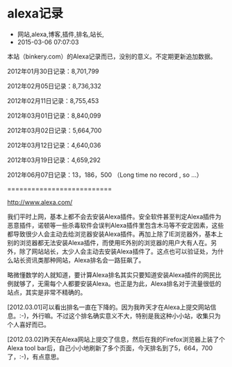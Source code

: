 # alexa记录
- 网站,alexa,博客,插件,排名,站长,
- 2015-03-06 07:07:03


本站（binkery.com）的Alexa记录而已，没别的意义。不定期更新追加数据。


2012年01月30日记录：8,701,799

2012年02月05日记录：8,736,332

2012年02月11日记录：8,755,453

2012年03月01日记录：8,840,099

2012年03月02日记录：5,664,700

2012年03月12日记录：4,640,036

2012年03月19日记录：4,659,292

2012年06月07日记录：13，186，500 （Long time no record , so ...）

==========================

http://www.alexa.com/

我们平时上网，基本上都不会去安装Alexa插件。安全软件甚至判定Alexa插件为恶意插件，诺顿等一些杀毒软件会误判Alexa插件里包含木马等不安定因素，这些都导致很少人会主动去给浏览器安装Alexa插件。再加上除了IE浏览器外，基本上别的浏览器都无法安装Alexa插件，而使用IE外别的浏览器的用户大有人在。另外，除了网站站长，太少人会主动去安装Alexa插件了。这点也可以验证处，为什么站长资讯类那种网站，Alexa排名会一路狂飙了。

略微懂数学的人就知道，要计算Alexa排名其实只要知道安装Alexa插件的网民比例就够了，无需每个人都要安装Alexa。也正是为此，Alexa排名对于流量很低的站点，其实是非常不精确的。

[2012.03.01]可以看出排名一直在下降的。因为我昨天才在Alexa上提交网站信息。:-)，外行嘛。不过这个排名确实意义不大，特别是我这种小小站，收集只为个人喜好而已。

[2012.03.02]昨天在Alexa网站上提交了信息，然后在我的Firefox浏览器上装了个Alexa tool bar后，自己小小地刷新了多个页面，今天排名到了5，664，700了，:-)，有点意思。
